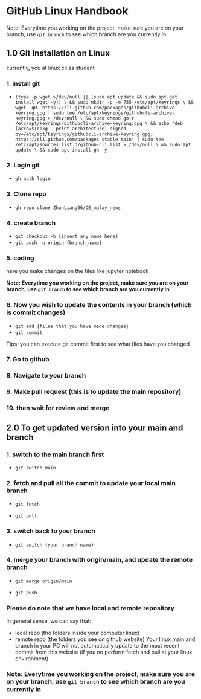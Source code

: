 # GitHub Linux Handbook
Note: Everytime you working on the project, make sure you are on your branch, use `git branch` to see which branch are you currently in
## 1.0 Git Installation on Linux
currently, you at linux cli as student 
### 1. install git
- `(type -p wget >/dev/null || (sudo apt update && sudo apt-get install wget -y)) \
	&& sudo mkdir -p -m 755 /etc/apt/keyrings \
	&& wget -qO- https://cli.github.com/packages/githubcli-archive-keyring.gpg | sudo tee /etc/apt/keyrings/githubcli-archive-keyring.gpg > /dev/null \
	&& sudo chmod go+r /etc/apt/keyrings/githubcli-archive-keyring.gpg \
	&& echo "deb [arch=$(dpkg --print-architecture) signed-by=/etc/apt/keyrings/githubcli-archive-keyring.gpg] https://cli.github.com/packages stable main" | sudo tee /etc/apt/sources.list.d/github-cli.list > /dev/null \
	&& sudo apt update \
	&& sudo apt install gh -y`

### 2. Login git
- `gh auth login`

### 3. Clone repo
- `gh repo clone ZhanLiang06/DE_malay_news`

### 4. create branch
- `git checkout -b {insert any name here}`
- `git push -u origin {branch_name}`

### 5. coding
here you make changes on the files like jupyter notebook

**Note: Everytime you working on the project, make sure you are on your branch, use `git branch` to see which branch are you currently in**

### 6. Now you wish to update the contents in your branch (which is commit changes)
- `git add {files that you have made changes}`
- `git commit`

Tips: you can execute git commit first to see what files have you changed

### 7. Go to github
### 8. Navigate to your branch
### 9. Make pull request (this is to update the main repository)

### 10. then wait for review and merge

## 2.0 To get updated version into your main and branch
### 1. switch to the main branch first
- `git switch main`
### 2. fetch and pull all the commit to update your local main branch
- `git fetch`

- `git pull`
### 3. switch back to your branch
- `git switch {your branch name}`

### 4. merge your branch with origin/main, and update the remote branch
- `git merge origin/main`

- `git push`

### Please do note that we have local and remote repository
In general sense, we can say that:
- local repo (the folders inside your computer linux)
- remote repo (the folders you see on github website)
Your linux main and branch in your PC will not automatically update to the most recent commit from this website (if you no perform fetch and pull at your linux environment)

### Note: Everytime you working on the project, make sure you are on your branch, use `git branch` to see which branch are you currently in


